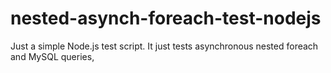 # nested-asynch-foreach-test-nodejs

Just a simple Node.js test script. It just tests asynchronous nested foreach and MySQL queries,
